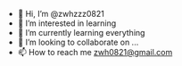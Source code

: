 - 👋 Hi, I’m @zwhzzz0821
- 👀 I’m interested in learning
- 🌱 I’m currently learning everything
- 💞️ I’m looking to collaborate on ...
- 📫 How to reach me zwh0821@gmail.com

<!---
zwhzzz0821/zwhzzz0821 is a ✨ special ✨ repository because its `README.md` (this file) appears on your GitHub profile.
You can click the Preview link to take a look at your changes.
--->

